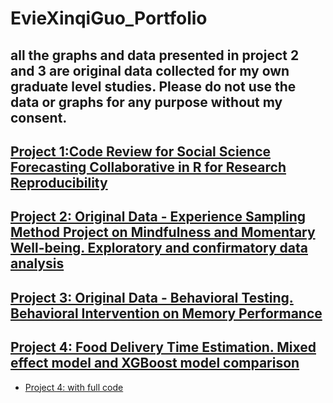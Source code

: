 # EvieXinqiGuo_Portfolio

## all the graphs and data presented in project 2 and 3 are original data collected for my own graduate level studies. Please do not use the data or graphs for any purpose without my consent. 

## [Project 1:Code Review for Social Science Forecasting Collaborative in R for Research Reproducibility](https://eviexinqiguo.github.io/2023/01/09/code-review.html)

## [Project 2: Original Data - Experience Sampling Method Project on Mindfulness and Momentary Well-being. Exploratory and confirmatory data analysis](https://github.com/EvieXinqiGuo/EvieXinqiGuo_Portfolio/tree/main/Experience%20Sampling%20Project)

## [Project 3: Original Data - Behavioral Testing. Behavioral Intervention on Memory Performance](https://github.com/EvieXinqiGuo/EvieXinqiGuo_Portfolio/blob/main/BehavioralInterventionOnMemory.Rmd)

## [Project 4: Food Delivery Time Estimation. Mixed effect model and XGBoost model comparison](https://github.com/EvieXinqiGuo/EvieXinqiGuo_Portfolio/blob/main/Food%20Delivery%20Time%20Expectation/readme.md) 
- [Project 4: with full code](https://eviexinqiguo.github.io/2021/02/04/food-delivery.html)
